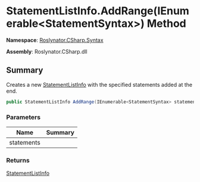 # StatementListInfo\.AddRange\(IEnumerable\<StatementSyntax>\) Method

**Namespace**: [Roslynator.CSharp.Syntax](../../README.md)

**Assembly**: Roslynator\.CSharp\.dll

## Summary

Creates a new [StatementListInfo](../README.md) with the specified statements added at the end\.

```csharp
public StatementListInfo AddRange(IEnumerable<StatementSyntax> statements)
```

### Parameters

| Name | Summary |
| ---- | ------- |
| statements | |

### Returns

[StatementListInfo](../README.md)


